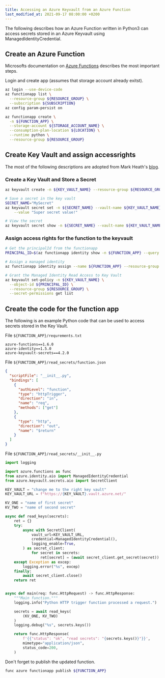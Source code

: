 ```yaml
---
title: Accessing an Azure Keyvault from an Azure Function
last_modified_at: 2021-09-17 08:00:00 +0200
---
```


The following describes how an Azure Function written in Python3 can access secrets stored in an Azure Keyvault using ManagedIdentityCredential.

## Create an Azure Function

Microsofts documentation on [Azure Functions](https://docs.microsoft.com/en-us/azure/azure-functions/create-first-function-cli-python) describes the most important steps.

Login and create app (assumes that storage account already exitst).

```sh
az login --use-device-code
az functionapp list \
  --resource-group ${RESOURCE_GROUP} \
  --subscription ${SUBSCRIPTION}
az config param-persist on

az functionapp create \
  -n ${FUNCTION_APP} \
  --storage-account ${STORAGE_ACCOUNT_NAME} \
  --consumption-plan-location ${LOCATION} \
  --runtime python \
  --resource-group ${RESOURCE_GROUP}
```

## Create Key Vault and assign accessrights

The most of the following descriptions are adopted from Mark Heath's [blog](https://markheath.net/post/managed-identity-key-vault-azure-functions).

### Create a Key Vault and Store a Secret

```sh
az keyvault create -n ${KEY_VAULT_NAME} --resource-group ${RESOURCE_GROUP}

# Save a secret in the key vault
SECRET_NAME="MySecret"
az keyvault secret set -n ${SECRET_NAME} --vault-name ${KEY_VAULT_NAME} \
    --value "Super secret value!"

# View the secret
az keyvault secret show -n ${SECRET_NAME} --vault-name ${KEY_VAULT_NAME} 
```

### Assign access rights for the function to the keyvault

```sh
# Get the principalId from the functionapp
PRINCIPAL_ID=$(az functionapp identity show -n ${FUNCTION_APP} --query principalId)

# Assign a managed identity
az functionapp identity assign --name ${FUNCTION_APP} --resource-group ${RESOURCE_GROUP}

# Grant the Managed Identity Read Access to Key Vault
az keyvault set-policy -n ${KEY_VAULT_NAME} \
  --object-id ${PRINCIPAL_ID} \
  --resource-group ${RESOURCE_GROUP} \
  --secret-permissions get list 
```

## Create the code for the function app

The following is an example Python code that can be used to access secrets stored in the Key Vault.

File `${FUNCTION_APP}/requrements.txt`

```pip
azure-functions==1.6.0
azure-identity==1.5.0
azure-keyvault-secrets==4.2.0
```

File `${FUNCTION_APP}/read_secrets/function.json`

```json
{
  "scriptFile": "__init__.py",
  "bindings": [
    {
      "authLevel": "function",
      "type": "httpTrigger",
      "direction": "in",
      "name": "req",
      "methods": ["get"]
    },
    {
      "type": "http",
      "direction": "out",
      "name": "$return"
    }
  ]
}
```

File `${FUNCTION_APP}/read_secrets/__init__.py`

```python
import logging

import azure.functions as func
from azure.identity.aio import ManagedIdentityCredential
from azure.keyvault.secrets.aio import SecretClient

KEY_VAULT = "change me to the right key vault"
KEY_VAULT_URL = f"https://{KEY_VAULT}.vault.azure.net/"

KV_ONE = "name of first secret"
KV_TWO = "name of second secret"

async def read_keys(secrets):
    ret = {}
    try:
        async with SecretClient(
            vault_url=KEY_VAULT_URL,
            credential=ManagedIdentityCredential(),
            logging_enable=True,
        ) as secret_client:
            for secret in secrets:
                ret[secret] = (await secret_client.get_secret(secret)).value
    except Exception as excep:
        logging.error("%s", excep)
    finally:
        await secret_client.close()
    return ret


async def main(req: func.HttpRequest) -> func.HttpResponse:
    """Main function."""
    logging.info("Python HTTP trigger function processed a request.")

    secrets = await read_keys(
        (KV_ONE, KV_TWO)
    )
    logging.debug("%s", secrets.keys())

    return func.HttpResponse(
        f'{{"status": "ok", "read secrets": "{secrets.keys()}"}}',
        mimetype="application/json",
        status_code=200,
    )
```

Don't forget to publish the updated function.

```sh
func azure functionapp publish ${FUNCTION_APP}
````
